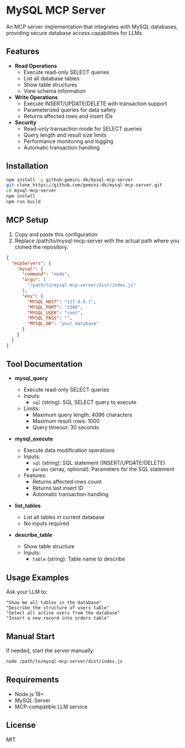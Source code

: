 # MySQL MCP Server

An MCP server implementation that integrates with MySQL databases, providing secure database access capabilities for LLMs.

## Features

* **Read Operations**
  * Execute read-only SELECT queries
  * List all database tables
  * Show table structures
  * View schema information
* **Write Operations**
  * Execute INSERT/UPDATE/DELETE with transaction support
  * Parameterized queries for data safety
  * Returns affected rows and insert IDs
* **Security**
  * Read-only transaction mode for SELECT queries
  * Query length and result size limits
  * Performance monitoring and logging
  * Automatic transaction handling

## Installation

```bash
npm install -g github:gemini-dk/mysql-mcp-server
git clone https://github.com/gemini-dk/mysql-mcp-server.git
cd mysql-mcp-server
npm install
npm run build
```

## MCP Setup

1. Copy and paste this configuration
2. Replace /path/to/mysql-mcp-server with the actual path where you cloned the repository.

```json
{
  "mcpServers": {
    "mysql": {
      "command": "node",
      "args": [
        "/path/to/mysql-mcp-server/dist/index.js"
      ],
      "env": {
        "MYSQL_HOST": "127.0.0.1",
        "MYSQL_PORT": "3306",
        "MYSQL_USER": "root",
        "MYSQL_PASS": "",
        "MYSQL_DB": "your_database"
      }
    }
  }
}
```

## Tool Documentation

* **mysql_query**
  * Execute read-only SELECT queries
  * Inputs:
    * `sql` (string): SQL SELECT query to execute
  * Limits:
    * Maximum query length: 4096 characters
    * Maximum result rows: 1000
    * Query timeout: 30 seconds

* **mysql_execute**
  * Execute data modification operations
  * Inputs:
    * `sql` (string): SQL statement (INSERT/UPDATE/DELETE)
    * `params` (array, optional): Parameters for the SQL statement
  * Features:
    * Returns affected rows count
    * Returns last insert ID
    * Automatic transaction handling

* **list_tables**
  * List all tables in current database
  * No inputs required

* **describe_table**
  * Show table structure
  * Inputs:
    * `table` (string): Table name to describe

## Usage Examples

Ask your LLM to:

```
"Show me all tables in the database"
"Describe the structure of users table"
"Select all active users from the database"
"Insert a new record into orders table"
```

## Manual Start

If needed, start the server manually:

```bash
node /path/to/mysql-mcp-server/dist/index.js
```

## Requirements

* Node.js 18+
* MySQL Server
* MCP-compatible LLM service

## License

MIT
